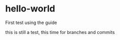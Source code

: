 # hello-world
First test using the guide


this is still a test, this time for branches and commits
